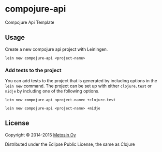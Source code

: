 # compojure-api

Compojure Api Template

## Usage

Create a new compojure api project with Leiningen.

```
lein new compojure-api <project-name>
```

### Add tests to the project

You can add tests to the project that is generated by including options in the
`lein new` command. The project can be set up with either `clojure.test` or
`midje` by including one of the following options.

```
lein new compojure-api <project-name> +clojure-test
```

```
lein new compojure-api <project-name> +midje
```

## License

Copyright © 2014-2015 [Metosin Oy](http://www.metosin.fi)

Distributed under the Eclipse Public License, the same as Clojure

